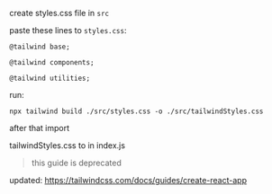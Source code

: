 create styles.css file in `src`

paste these lines to `styles.css`:

```
@tailwind base;

@tailwind components;

@tailwind utilities;
```

run:

`npx tailwind build ./src/styles.css -o ./src/tailwindStyles.css`

after that import 

tailwindStyles.css to in index.js

> this guide is deprecated

updated: https://tailwindcss.com/docs/guides/create-react-app
